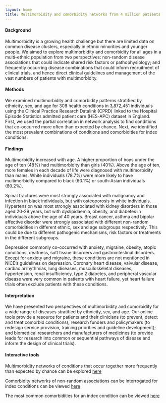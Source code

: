 ```yaml
---
layout: home
title: Multimorbidity and comorbidity networks from 4 million patients in the National Health Service
---
```


#### Background
Multimorbidity is a growing health challenge but there are limited data on common disease clusters, especially in ethnic minorities and younger people. We aimed to explore multimorbidity and comorbidity for all ages in a multi-ethnic population from two perspectives: non-random disease associations that could indicate shared risk factors or pathophysiology; and frequently occurring disease combinations that could inform recruitment of clinical trials, and hence direct clinical guidelines and management of the vast numbers of patients with multimorbidity.

#### Methods
We examined multimorbidity and comorbidity patterns stratified by ethnicity, sex, and age for 308 health conditions in 3,872,451 individuals using the Clinical Practice Research Datalink (CPRD) linked to the Hospital Episode Statistics admitted patient care (HES-APC) dataset in England. First, we used the partial correlation in network analysis to find conditions that co-occurred more often than expected by chance. Next, we identified the most prevalent combinations of conditions and comorbidities for index conditions. 

#### Findings
Multimorbidity increased with age. A higher proportion of boys under the age of ten (48%) had multimorbidity than girls (40%). Above the age of ten, more females in each decade of life were diagnosed with multimorbidity than males. White individuals (78.7%) were more likely to have multimorbidity compared to black (60.1%) or south-Asian individuals (60.2%).

Spinal fractures were most strongly associated with malignancy and infection in black individuals, but with osteoporosis in white individuals. Hypertension was most strongly associated with kidney disorders in those aged 20-29 years, but with dyslipidaemia, obesity, and diabetes in individuals above the age of 40 years. Breast cancer, asthma and bipolar affective disorder were strongly associated with different non-random comorbidities in different ethnic, sex and age subgroups respectively. This could be due to different pathogenic mechanisms, risk factors or treatments in the different subgroups. 

Depression commonly co-occurred with anxiety, migraine, obesity, atopic conditions, deafness, soft tissue disorders and gastrointestinal disorders. Except for anxiety and migraine, these conditions are not mentioned in NICE’s guidelines on depression. Coronary heart disease, valvular disease, cardiac arrhythmias, lung diseases, musculoskeletal diseases, hypertension, renal insufficiency, type 2 diabetes, and peripheral vascular disease were very common in patients with heart failure, yet heart failure trials often exclude patients with these conditions.

#### Interpretation
We have presented two perspectives of multimorbidity and comorbidity for a wide range of diseases stratified by ethnicity, sex, and age. Our online tools provide a resource for patients and their clinicians (to prevent, detect and treat comorbid conditions); research funders and policymakers (to redesign service provision, training priorities and guideline development); and biomedical researchers and manufacturers of medicines (to provide leads for research into common or sequential pathways of disease and inform the design of clinical trials). 

#### Interactive tools

Multimorbidity networks of conditions that occur together more frequently than expected by chance can be explored [here](https://pasea.shinyapps.io/kuan_multimorbid_networks/)

Comorbidity networks of non-random associations can be interrogated for index conditions can be viewed [here](https://pasea.shinyapps.io/kuan_comorbid_networks/)

The most common comorbidities for an index condition can be viewed [here](https://pasea.shinyapps.io/kuan_comorbid_byfreq/)




